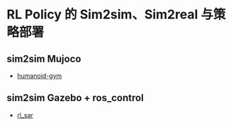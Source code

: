 # RL Policy 的 Sim2sim、Sim2real 与策略部署

## sim2sim Mujoco
- [humanoid-gym](https://github.com/roboterax/humanoid-gym)


## sim2sim Gazebo  + ros_control
- [rl_sar](https://github.com/fan-ziqi/rl_sar)